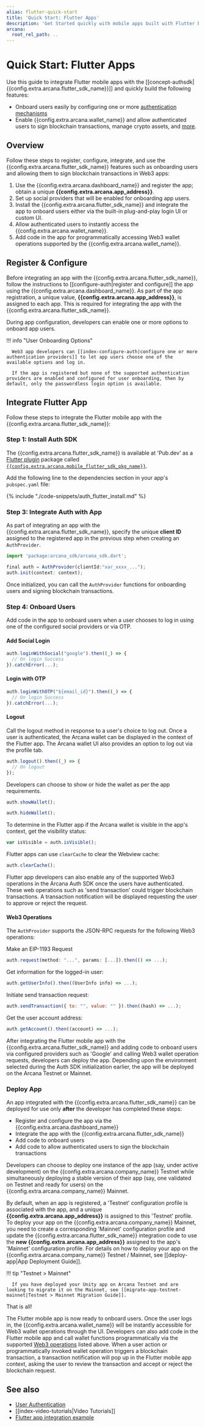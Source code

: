 ```yaml
---
alias: flutter-quick-start
title: 'Quick Start: Flutter Apps'
description: 'Get Started quickly with mobile apps built with Flutter by following these step-by-step instructions. Register the app, obtain a ClientID and then integrate the app with the Arcana Auth SDK.'
arcana:
  root_rel_path: ..
---
```


# Quick Start: Flutter Apps

Use this guide to integrate Flutter mobile apps with the [[concept-authsdk| {{config.extra.arcana.flutter_sdk_name}}]] and quickly build the following features:

* Onboard users easily by configuring one or more [authentication mechanisms]({{page.meta.arcana.root_rel_path}}/concepts/authtype/arcanaauth.md#supported-authentication-mechanisms)
* Enable {{config.extra.arcana.wallet_name}} and allow authenticated users to sign blockchain transactions, manage crypto assets, and [more]({{page.meta.arcana.root_rel_path}}/concepts/anwallet/index.md).

## Overview

Follow these steps to register, configure, integrate, and use the {{config.extra.arcana.flutter_sdk_name}} features such as onboarding users and allowing them to sign blockchain transactions in Web3 apps:

1. Use the {{config.extra.arcana.dashboard_name}} and register the app; obtain a unique **{{config.extra.arcana.app_address}}**.
2. Set up social providers that will be enabled for onboarding app users.
3. Install the {{config.extra.arcana.flutter_sdk_name}} and integrate the app to onboard users either via the built-in plug-and-play login UI or custom UI.
4. Allow authenticated users to instantly access the {{config.extra.arcana.wallet_name}}.
5. Add code in the app for programmatically accessing Web3 wallet operations supported by the {{config.extra.arcana.wallet_name}}.

## Register & Configure

Before integrating an app with the {{config.extra.arcana.flutter_sdk_name}}, follow the instructions to [[configure-auth|register and configure]] the app using the {{config.extra.arcana.dashboard_name}}. As part of the app registration, a unique value, **{{config.extra.arcana.app_address}}**, is assigned to each app. This is required for integrating the app with the {{config.extra.arcana.flutter_sdk_name}}.

During app configuration, developers can enable one or more options to onboard app users.

!!! info "User Onboarding Options"

      Web3 app developers can [[index-configure-auth|configure one or more authentication providers]] to let app users choose one of the available options and log in.
        
      If the app is registered but none of the supported authentication providers are enabled and configured for user onboarding, then by default, only the passwordless login option is available.

## Integrate Flutter App

Follow these steps to integrate the Flutter mobile app with the {{config.extra.arcana.flutter_sdk_name}}:

### Step 1: Install Auth SDK

The {{config.extra.arcana.flutter_sdk_name}} is available at 'Pub.dev' as a [Flutter plugin](https://docs.flutter.dev/packages-and-plugins/developing-packages) package called [`{{config.extra.arcana.mobile_flutter_sdk_pkg_name}}`](https://pub.dev/packages/arcana_auth_flutter). 

Add the following line to the dependencies section in your app's `pubspec.yaml` file:

{% include "./code-snippets/auth_flutter_install.md" %}

### Step 3: Integrate Auth with App

As part of integrating an app with the {{config.extra.arcana.flutter_sdk_name}}, specify the unique **client ID** assigned to the registered app in the previous step when creating an `AuthProvider`.

```javascript
import 'package:arcana_sdk/arcana_sdk.dart';

final auth = AuthProvider(clientId:"xar_xxxx_...");
auth.init(context: context);
```

Once initialized, you can call the `AuthProvider` functions for onboarding users and signing blockchain transactions.

### Step 4: Onboard Users

Add code in the app to onboard users when a user chooses to log in using one of the configured social providers or via OTP.  

#### Add Social Login

```js
auth.loginWithSocial("google").then((_) => {
  // On login Success
}).catchError(...);
```

#### Login with OTP

```js
auth.loginWithOTP("${email_id}").then((_) => {
  // On login Success
}).catchError(...);
```

#### Logout

Call the logout method in response to a user's choice to log out.  Once a user is authenticated, the Arcana wallet can be displayed in the context of the Flutter app. The Arcana wallet UI also provides an option to log out via the profile tab.

```js
auth.logout().then((_) => {
  // On logout
});
```

Developers can choose to show or hide the wallet as per the app requirements. 

```js
auth.showWallet();
```

```js
auth.hideWallet();
```

To determine in the Flutter app if the Arcana wallet is visible in the app's context, get the visibility status:

```js
var isVisible = auth.isVisible();
```

Flutter apps can use `clearCache` to clear the Webview cache:

```js
auth.clearCache();
```

Flutter app developers can also enable any of the supported Web3 operations in the Arcana Auth SDK once the users have authenticated. These web operations such as 'send transaction' could trigger blockchain transactions. A transaction notification will be displayed requesting the user to approve or reject the request.

#### Web3 Operations

The `AuthProvider` supports the JSON-RPC requests for the following Web3 operations:

Make an EIP-1193 Request

```js
auth.request(method: "...", params: [...]).then(() => ...);
```

Get information for the logged-in user:

```js
auth.getUserInfo().then((UserInfo info) => ...);
```

Initiate send transaction request:

```js
auth.sendTransaction({ to: "", value: "" }).then((hash) => ...);
```

Get the user account address:

```js
auth.getAccount().then((account) => ...);
```

After integrating the Flutter mobile app with the {{config.extra.arcana.flutter_sdk_name}} and adding code to onboard users via configured providers such as 'Google' and calling Web3 wallet operation requests, developers can deploy the app.  Depending upon the environment selected during the Auth SDK initialization earlier, the app will be deployed on the Arcana Testnet or Mainnet.

### Deploy App

An app integrated with the {{config.extra.arcana.flutter_sdk_name}} can be deployed for use only **after** the developer has completed these steps:

* Register and configure the app via the {{config.extra.arcana.dashboard_name}} 
* Integrate the app with the {{config.extra.arcana.flutter_sdk_name}} 
* Add code to onboard users 
* Add code to allow authenticated users to sign the blockchain transactions

Developers can choose to deploy one instance of the app (say, under active development) on the {{config.extra.arcana.company_name}} Testnet while simultaneously deploying a stable version of their app (say, one validated on Testnet and ready for users) on the {{config.extra.arcana.company_name}} Mainnet.

By default, when an app is registered, a 'Testnet' configuration profile is associated with the app, and a unique **{{config.extra.arcana.app_address}}** is assigned to this 'Testnet' profile. To deploy your app on the {{config.extra.arcana.company_name}} Mainnet, you need to create a corresponding 'Mainnet' configuration profile and update the {{config.extra.arcana.flutter_sdk_name}} integration code to use the **new {{config.extra.arcana.app_address}}** assigned to the app's 'Mainnet' configuration profile. For details on how to deploy your app on the {{config.extra.arcana.company_name}} Testnet / Mainnet, see [[deploy-app|App Deployment Guide]].

!!! tip "Testnet > Mainnet"

      If you have deployed your Unity app on Arcana Testnet and are looking to migrate it on the Mainnet, see [[migrate-app-testnet-mainnet|Testnet > Mainnet Migration Guide]].

That is all!

The Flutter mobile app is now ready to onboard users. Once the user logs in, the {{config.extra.arcana.wallet_name}} will be instantly accessible for Web3 wallet operations through the UI. Developers can also add code in the Flutter mobile app and call wallet functions programmatically via the supported [Web3 operations](#web3-operations) listed above. When a user action or programmatically invoked wallet operation triggers a blockchain transaction, a transaction notification will pop up in the Flutter mobile app context, asking the user to review the transaction and accept or reject the blockchain request.

## See also

* [User Authentication]({{page.meta.arcana.root_rel_path}}/concepts/authtype/arcanaauth.md)
* [[index-video-tutorials|Video Tutorials]]
* [Flutter app integration example](https://github.com/arcana-network/auth-flutter/tree/main/example)